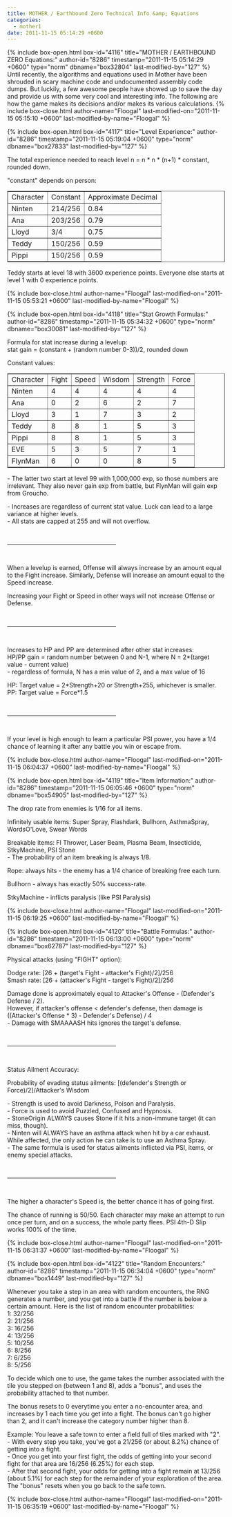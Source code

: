 ```yaml
---
title: MOTHER / Earthbound Zero Technical Info &amp; Equations
categories:
  - mother1
date: 2011-11-15 05:14:29 +0600
---
```

{% include box-open.html box-id="4116" title="MOTHER / EARTHBOUND ZERO Equations:" author-id="8286" timestamp="2011-11-15 05:14:29 +0600" type="norm" dbname="box32804" last-modified-by="127" %}
Until recently, the algorithms and equations used in Mother have been shrouded in scary machine code and undocumented assembly code dumps. But luckily, a few awesome people have showed up to save the day and provide us with some very cool and interesting info. The following are how the game makes its decisions and/or makes its various calculations.
{% include box-close.html author-name="Floogal" last-modified-on="2011-11-15 05:15:10 +0600" last-modified-by-name="Floogal" %}

{% include box-open.html box-id="4117" title="Level Experience:" author-id="8286" timestamp="2011-11-15 05:19:04 +0600" type="norm" dbname="box27833" last-modified-by="127" %}
<p>The total experience needed to reach level n = n * n * (n+1) * constant, rounded down.</p>

<p>"constant" depends on person:<br/>
<table border="1" cellpadding="2">
<tr><td>Character</td><td>Constant</td><td>Approximate Decimal</td></tr>
<tr><td>Ninten</td><td>214/256</td><td>0.84</td></tr>
<tr><td>Ana</td><td>203/256</td><td>0.79</td></tr>
<tr><td>Lloyd</td><td>3/4</td><td>0.75</td></tr>
<tr><td>Teddy</td><td>150/256</td><td>0.59</td></tr>
<tr><td>Pippi</td><td>150/256</td><td>0.59</td></tr>
</table></p>

<p>Teddy starts at level 18 with 3600 experience points. Everyone else starts at level 1 with 0 experience points.</p>


{% include box-close.html author-name="Floogal" last-modified-on="2011-11-15 05:53:21 +0600" last-modified-by-name="Floogal" %}

{% include box-open.html box-id="4118" title="Stat Growth Formulas:" author-id="8286" timestamp="2011-11-15 05:34:32 +0600" type="norm" dbname="box30081" last-modified-by="127" %}
<p>Formula for stat increase during a levelup:<br/>
stat gain = (constant + (random number 0-3))/2, rounded down</p>
<p>Constant values:<br/>
<table border="1">
<tr><td>Character</td><td>Fight</td><td>Speed</td><td>Wisdom</td><td>Strength</td><td>Force</td></tr>
<tr><td>Ninten</td><td>4</td><td>4</td><td>4</td><td>4</td><td>4</td></tr>
<tr><td>Ana</td><td>0</td><td>2</td><td>6</td><td>2</td><td>7</td></tr>
<tr><td>Lloyd  </td><td>3</td><td>1</td><td>7</td><td>3</td><td>2</td></tr>
<tr><td>Teddy  </td><td>8</td><td>8</td><td>1</td><td>5</td><td>3</td></tr>
<tr><td>Pippi  </td><td>8</td><td>8</td><td>1</td><td>5</td><td>3</td></tr>
<tr><td>EVE    </td><td>5</td><td>3</td><td>5</td><td>7</td><td>1</td></tr>
<tr><td>FlynMan</td><td>6</td><td>0</td><td>0</td><td>8</td><td>5</td></tr>
</table>
- The latter two start at level 99 with 1,000,000 exp, so those numbers are irrelevant. They also never gain exp from battle, but FlynMan will gain exp from Groucho.</p>
<p>- Increases are regardless of current stat value. Luck can lead to a large variance at higher levels.<br/>
- All stats are capped at 255 and will not overflow.</p>

<br/><hr width="50%"/><br/>
<p>When a levelup is earned, Offense will always increase by an amount equal to the Fight increase.  Similarly, Defense will increase an amount equal to the Speed increase.</p>
<p>Increasing your Fight or Speed in other ways will not increase Offense or Defense.</p>

<br/><hr width="50%"/><br/>
<p>Increases to HP and PP are determined after other stat increases:<br/>
HP/PP gain = random number between 0 and N-1, where N = 2*(target value - current value)<br/>
- regardless of formula, N has a min value of 2, and a max value of 16</p>

<p>HP: Target value = 2*Strength+20 or Strength+255, whichever is smaller.<br/>
PP: Target value = Force*1.5</p>

<br/><hr width="50%"/><br/>
<p>If your level is high enough to learn a particular PSI power, you have a 1/4 chance of learning it after any battle you win or escape from.</p>
{% include box-close.html author-name="Floogal" last-modified-on="2011-11-15 06:04:37 +0600" last-modified-by-name="Floogal" %}

{% include box-open.html box-id="4119" title="Item Information:" author-id="8286" timestamp="2011-11-15 06:05:46 +0600" type="norm" dbname="box54905" last-modified-by="127" %}
<p>The drop rate from enemies is 1/16 for all items.</p>

<p>Infinitely usable items: Super Spray, Flashdark, Bullhorn, AsthmaSpray, WordsO'Love, Swear Words</p>

<p>Breakable items: Fl Thrower, Laser Beam, Plasma Beam, Insecticide, StkyMachine, PSI Stone<br/>
- The probability of an item breaking is always 1/8.</p>

<p>Rope: always hits - the enemy has a 1/4 chance of breaking free each turn.</p>

<p>Bullhorn - always has exactly 50% success-rate.</p>

<p>StkyMachine - inflicts paralysis (like PSI Paralysis)</p>
{% include box-close.html author-name="Floogal" last-modified-on="2011-11-15 06:19:25 +0600" last-modified-by-name="Floogal" %}

{% include box-open.html box-id="4120" title="Battle Formulas:" author-id="8286" timestamp="2011-11-15 06:13:00 +0600" type="norm" dbname="box62787" last-modified-by="127" %}
<p>Physical attacks (using "FIGHT" option):</p>

<p>Dodge rate: [26 + (target's Fight - attacker's Fight)/2]/256<br/>
Smash rate: [26 + (attacker's Fight - target's Fight)/2]/256</p>

<p>Damage done is approximately equal to Attacker's Offense - (Defender's Defense / 2).<br/>
However, if attacker's offense &#60; defender's defense, then damage is ((Attacker's Offense * 3) - Defender's Defense) / 4<br/>
- Damage with SMAAAASH hits ignores the target's defense.</p>

<br/><hr width="50%"/><br/>

<p>Status Ailment Accuracy:</p>

<p>Probability of evading status ailments: [(defender's Strength or Force)/2]/Attacker's Wisdom</p>

<p>- Strength is used to avoid Darkness, Poison and Paralysis.<br/>
- Force is used to avoid Puzzled, Confused and Hypnosis.<br/>
- StoneOrigin ALWAYS causes Stone if it hits a non-immune target (it can miss, though).<br/>
- Ninten will ALWAYS have an asthma attack when hit by a car exhaust.  While affected, the only action he can take is to use an Asthma Spray.<br/>
- The same formula is used for status ailments inflicted via PSI, items, or enemy special attacks.</p>

<br/><hr width="50%"/><br/>

<p>The higher a character's Speed is, the better chance it has of going first.</p>

<p>The chance of running is 50/50. Each character may make an attempt to run once per turn, and on a success, the whole party flees.  PSI 4th-D Slip works 100% of the time.</p>
{% include box-close.html author-name="Floogal" last-modified-on="2011-11-15 06:31:37 +0600" last-modified-by-name="Floogal" %}

{% include box-open.html box-id="4122" title="Random Encounters:" author-id="8286" timestamp="2011-11-15 06:34:04 +0600" type="norm" dbname="box1449" last-modified-by="127" %}
<p>Whenever you take a step in an area with random encounters, the RNG generates a number, and you get into a battle if the number is below a certain amount. Here is the list of random encounter probabilities:<br/>
1: 32/256<br/>
2: 21/256<br/>
3: 16/256<br/>
4: 13/256<br/>
5: 10/256<br/>
6: 8/256<br/>
7: 6/256<br/>
8: 5/256</p>

<p>To decide which one to use, the game takes the number associated with the tile you stepped on (between 1 and 8), adds a "bonus", and uses the probability attached to that number.</p>

<p>The bonus resets to 0 everytime you enter a no-encounter area, and increases by 1 each time you get into a fight.  The bonus can't go higher than 2, and it can't increase the category number higher than 8.</p>

<p>Example: You leave a safe town to enter a field full of tiles marked with "2".<br/>
- With every step you take, you've got a 21/256 (or about 8.2%) chance of getting into a fight.<br/>
- Once you get into your first fight, the odds of getting into your second fight for that area are 16/256 (6.25%) for each step.<br/>
- After that second fight, your odds for getting into a fight remain at 13/256 (about 5.1%) for each step for the remainder of your exploration of the area.  The "bonus" resets when you go back to the safe town.</p>
{% include box-close.html author-name="Floogal" last-modified-on="2011-11-15 06:35:19 +0600" last-modified-by-name="Floogal" %}
